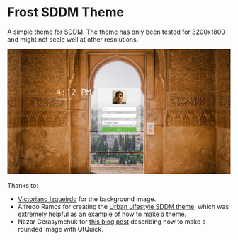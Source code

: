 # Frost SDDM Theme

A simple theme for [SDDM][]. The theme has only been tested for 3200x1800 and
might not scale well at other resolutions.

![Screenshot](screenshot.jpg)

Thanks to:

* [Victoriano Izqueirdo][bg] for the background image.
* Alfredo Ramos for creating the [Urban Lifestyle SDDM theme][urban], which was
  extremely helpful as an example of how to make a theme.
* Nazar Gerasymchuk for [this blog post][round] describing how to make a
  rounded image with QtQuick.

[SDDM]: https://github.com/sddm/sddm
[bg]: https://unsplash.com/@victoriano
[urban]: https://github.com/AlfredoRamos/sddm-urbanlifestyle-theme
[round]: http://tro.trola.org/wp/rounded-images-in-qtquickqml/
